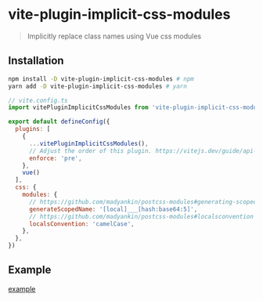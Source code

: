 # vite-plugin-implicit-css-modules
> Implicitly replace class names using Vue css modules

## Installation

```bash
npm install -D vite-plugin-implicit-css-modules # npm
yarn add -D vite-plugin-implicit-css-modules # yarn
```

```js
// vite.config.ts
import vitePluginImplicitCssModules from 'vite-plugin-implicit-css-modules';

export default defineConfig({
  plugins: [
    {
      ...vitePluginImplicitCssModules(),
      // Adjust the order of this plugin. https://vitejs.dev/guide/api-plugin.html#plugin-ordering
      enforce: 'pre',
    },
    vue()
  ],
  css: {
    modules: {
      // https://github.com/madyankin/postcss-modules#generating-scoped-names
      generateScopedName: '[local]___[hash:base64:5]',
      // https://github.com/madyankin/postcss-modules#localsconvention
      localsConvention: 'camelCase',
    },
  },
})
```


## Example
[example](./example/)
